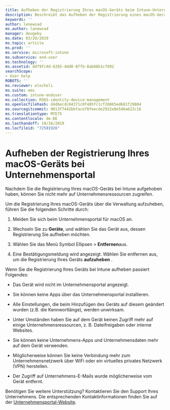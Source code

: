 ```yaml
---
title: Aufheben der Registrierung Ihres macOS-Geräts beim Intune-Unternehmensportal | Microsoft-Dokumentation
description: Beschreibt das Aufheben der Registrierung eines macOS-Geräts beim Unternehmensportal.
keywords: ''
author: lenewsad
ms.author: lanewsad
manager: dougeby
ms.date: 03/20/2019
ms.topic: article
ms.prod: ''
ms.service: microsoft-intune
ms.subservice: end-user
ms.technology: ''
ms.assetid: dd79fc4d-6265-4dd0-87fb-8ab66b1cf692
searchScope:
- User help
ROBOTS: ''
ms.reviewer: elocholi
ms.suite: ems
ms.custom: intune-enduser
ms.collection: M365-identity-device-management
ms.openlocfilehash: d4d6ecdc84371c0f485fc1cf26065ed681f29804
ms.sourcegitcommit: 9013f7442bbface78feecde2922e8e546a622c16
ms.translationtype: MTE75
ms.contentlocale: de-DE
ms.lasthandoff: 10/16/2019
ms.locfileid: "72501926"
---
```

# <a name="unenroll-your-macos-device-from-company-portal"></a>Aufheben der Registrierung Ihres macOS-Geräts bei Unternehmensportal

Nachdem Sie die Registrierung Ihres macOS-Geräts bei Intune aufgehoben haben, können Sie nicht mehr auf Unternehmensressourcen zugreifen.

Um die Registrierung Ihres macOS-Geräts über die Verwaltung aufzuheben, führen Sie die folgenden Schritte durch:

1. Melden Sie sich beim Unternehmensportal für macOS an.
2. Wechseln Sie zu **Geräte**, und wählen Sie das Gerät aus, dessen Registrierung Sie aufheben möchten.

3. Wählen Sie das Menü Symbol Ellipsen > **Entfernen**aus.
4. Eine Bestätigungsmeldung wird angezeigt. Wählen Sie entfernen aus, um die Registrierung Ihres Geräts **aufzuheben** . 

Wenn Sie die Registrierung Ihres Geräts bei Intune aufheben passiert Folgendes:

- Das Gerät wird nicht im Unternehmensportal angezeigt.

- Sie können keine Apps über das Unternehmensportal installieren.

- Alle Einstellungen, die beim Hinzufügen des Geräts auf diesem geändert wurden (z.B. die Kennwortlänge), werden unwirksam.

- Unter Umständen haben Sie auf dem Gerät keinen Zugriff mehr auf einige Unternehmensressourcen, z. B. Dateifreigaben oder interne Websites.

- Sie können keine Unternehmens-Apps und Unternehmensdaten mehr auf dem Gerät verwenden.

- Möglicherweise können Sie keine Verbindung mehr zum Unternehmensnetzwerk über WiFi oder ein virtuelles privates Netzwerk (VPN) herstellen.

- Der Zugriff auf Unternehmens-E-Mails wurde möglicherweise vom Gerät entfernt.

Benötigen Sie weitere Unterstützung? Kontaktieren Sie den Support Ihres Unternehmens. Die entsprechenden Kontaktinformationen finden Sie auf der [Unternehmensportal-Website](https://go.microsoft.com/fwlink/?linkid=2010980).
